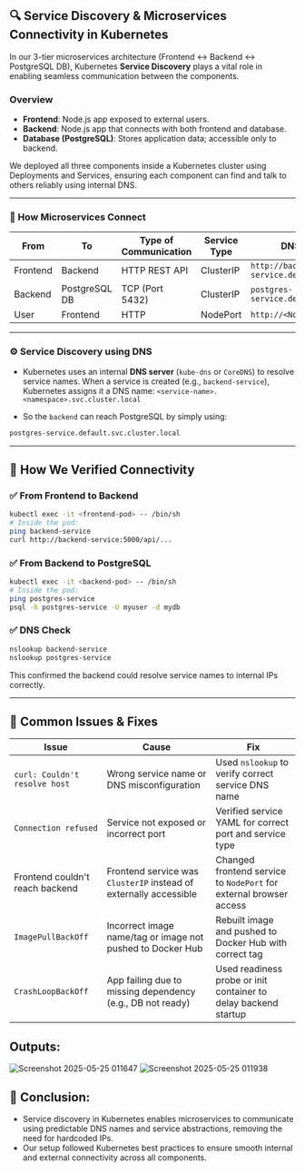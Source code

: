 ## 🔍 Service Discovery & Microservices Connectivity in Kubernetes

In our 3-tier microservices architecture (Frontend ↔ Backend ↔ PostgreSQL DB), Kubernetes **Service Discovery** plays a vital role in enabling seamless communication between the components.

### Overview

- **Frontend**: Node.js app exposed to external users.
- **Backend**: Node.js app that connects with both frontend and database.
- **Database (PostgreSQL)**: Stores application data; accessible only to backend.

We deployed all three components inside a Kubernetes cluster using Deployments and Services, ensuring each component can find and talk to others reliably using internal DNS.

---

### 🔗 How Microservices Connect

| From       | To           | Type of Communication | Service Type  | DNS Name in Cluster                             |
|------------|--------------|------------------------|----------------|--------------------------------------------------|
| Frontend   | Backend      | HTTP REST API          | ClusterIP      | `http://backend-service.default.svc.cluster.local` |
| Backend    | PostgreSQL DB| TCP (Port 5432)        | ClusterIP      | `postgres-service.default.svc.cluster.local`     |
| User       | Frontend     | HTTP                   | NodePort       | `http://<NodeIP>:<NodePort>`                     |

---

### ⚙️ Service Discovery using DNS

- Kubernetes uses an internal **DNS server** (`kube-dns` or `CoreDNS`) to resolve service names. When a service is created (e.g., `backend-service`), Kubernetes assigns it a DNS name:
  `<service-name>.<namespace>.svc.cluster.local`

- So the `backend` can reach PostgreSQL by simply using:

```bash
postgres-service.default.svc.cluster.local
```
---
## 🔬 How We Verified Connectivity

### ✅ From Frontend to Backend
```bash
kubectl exec -it <frontend-pod> -- /bin/sh
# Inside the pod:
ping backend-service
curl http://backend-service:5000/api/...
```

### ✅ From Backend to PostgreSQL
```bash
kubectl exec -it <backend-pod> -- /bin/sh
# Inside the pod:
ping postgres-service
psql -h postgres-service -U myuser -d mydb
```

### ✅ DNS Check
```bash
nslookup backend-service
nslookup postgres-service
```
This confirmed the backend could resolve service names to internal IPs correctly.

---
## 🧠 Common Issues & Fixes

| Issue                           | Cause                                   | Fix                                                                 |
|----------------------------------|------------------------------------------|----------------------------------------------------------------------|
| `curl: Couldn't resolve host`   | Wrong service name or DNS misconfiguration | Used `nslookup` to verify correct service DNS name                  |
| `Connection refused`            | Service not exposed or incorrect port     | Verified service YAML for correct port and service type             |
| Frontend couldn't reach backend | Frontend service was `ClusterIP` instead of externally accessible | Changed frontend service to `NodePort` for external browser access |
| `ImagePullBackOff`              | Incorrect image name/tag or image not pushed to Docker Hub | Rebuilt image and pushed to Docker Hub with correct tag            |
| `CrashLoopBackOff`              | App failing due to missing dependency (e.g., DB not ready) | Used readiness probe or init container to delay backend startup     |

## Outputs:
![Screenshot 2025-05-25 011647](https://github.com/user-attachments/assets/fff2ad3c-ce9d-4c8b-a397-674be1099f9f)
![Screenshot 2025-05-25 011938](https://github.com/user-attachments/assets/2c9be808-dad8-4c53-b38d-d96c0a3de689)


## 📌 Conclusion: 
- Service discovery in Kubernetes enables microservices to communicate using predictable DNS names and service abstractions, removing the need for hardcoded IPs. 
- Our setup followed Kubernetes best practices to ensure smooth internal and external connectivity across all components.
